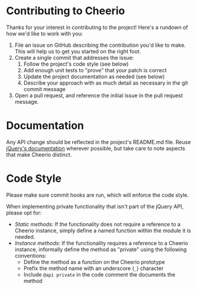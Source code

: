 # Contributing to Cheerio

Thanks for your interest in contributing to the project! Here's a rundown of how
we'd like to work with you:

1.  File an issue on GitHub describing the contribution you'd like to make. This
    will help us to get you started on the right foot.
2.  Create a single commit that addresses the issue:
    1.  Follow the project's code style (see below)
    2.  Add enough unit tests to "prove" that your patch is correct
    3.  Update the project documentation as needed (see below)
    4.  Describe your approach with as much detail as necessary in the git
        commit message
3.  Open a pull request, and reference the initial issue in the pull request
    message.

# Documentation

Any API change should be reflected in the project's README.md file. Reuse
[jQuery's documentation](https://api.jquery.com) wherever possible, but take
care to note aspects that make Cheerio distinct.

# Code Style

Please make sure commit hooks are run, which will enforce the code style.

When implementing private functionality that isn't part of the jQuery API,
please opt for:

- _Static methods_: If the functionality does not require a reference to a
  Cheerio instance, simply define a named function within the module it is
  needed.
- _Instance methods_: If the functionality requires a reference to a Cheerio
  instance, informally define the method as "private" using the following
  conventions:
  - Define the method as a function on the Cheerio prototype
  - Prefix the method name with an underscore (`_`) character
  - Include `@api private` in the code comment the documents the method
